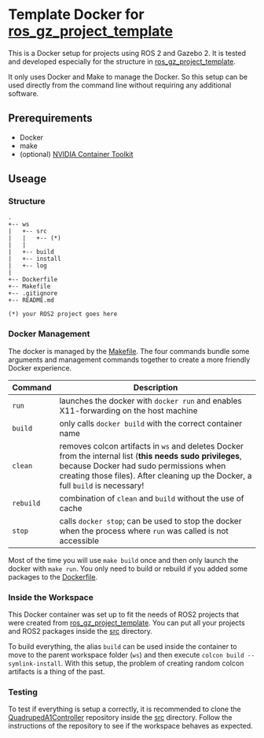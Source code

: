 # Template Docker for [ros_gz_project_template](https://github.com/gazebosim/ros_gz_project_template/tree/main)

This is a Docker setup for projects using ROS 2 and Gazebo 2. It is tested and developed especially for the structure in [ros_gz_project_template](https://github.com/gazebosim/ros_gz_project_template/tree/main).

It only uses Docker and Make to manage the Docker. So this setup can be used directly from the command line without requiring any additional software.

## Prerequirements
- Docker
- make
- (optional) [NVIDIA Container Toolkit](https://docs.nvidia.com/datacenter/cloud-native/container-toolkit/latest/install-guide.html)

## Useage
### Structure
```
.
+-- ws
|   +-- src
|   |   +-- (*)
|   |
|   +-- build
|   +-- install
|   +-- log
|
+-- Dockerfile
+-- Makefile
+-- .gitignore
+-- README.md

(*) your ROS2 project goes here
```

### Docker Management
The docker is managed by the [Makefile](/Makefile). The four commands bundle some arguments and management commands together to create a more friendly Docker experience.

| Command | Description |
|---------|-------------|
| `run` | launches the docker with `docker run` and enables X11-forwarding on the host machine |
| `build` | only calls `docker build` with the correct container name |
| `clean` | removes colcon artifacts in `ws` and deletes Docker from the internal list (**this needs sudo privileges**, because Docker had sudo permissions when creating those files). After cleaning up the Docker, a full `build` is necessary! |
| `rebuild` | combination of `clean` and `build` without the use of cache |
| `stop` | calls `docker stop`; can be used to stop the docker when the process where `run` was called is not accessible |

Most of the time you will use `make build` once and then only launch the docker with `make run`.
You only need to build or rebuild if you added some packages to the [Dockerfile](/Dockerfile).

### Inside the Workspace
This Docker container was set up to fit the needs of ROS2 projects that were created from [ros_gz_project_template](https://github.com/gazebosim/ros_gz_project_template/tree/main).
You can put all your projects and ROS2 packages inside the [src](/ws/src/) directory.

To build everything, the alias `build` can be used inside the container to move to the parent workspace folder (`ws`) and then execute `colcon build --symlink-install`. With this setup, the problem of creating random colcon artifacts is a thing of the past.

### Testing
To test if everything is setup a correctly, it is recommended to clone the [QuadrupedA1Controller](https://github.com/faoezg/QuadrupedA1Controller/tree/main) repository inside the [src](/ws/src/) directory. Follow the instructions of the repository to see if the workspace behaves as expected.
